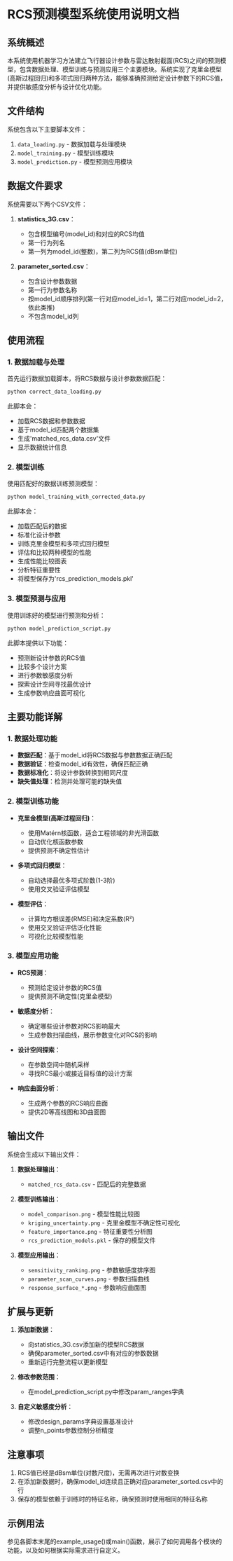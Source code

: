 # RCS预测模型系统使用说明文档

## 系统概述

本系统使用机器学习方法建立飞行器设计参数与雷达散射截面(RCS)之间的预测模型，包含数据处理、模型训练与预测应用三个主要模块。系统实现了克里金模型(高斯过程回归)和多项式回归两种方法，能够准确预测给定设计参数下的RCS值，并提供敏感度分析与设计优化功能。

## 文件结构

系统包含以下主要脚本文件：

1. `data_loading.py` - 数据加载与处理模块
2. `model_training.py` - 模型训练模块
3. `model_prediction.py` - 模型预测应用模块

## 数据文件要求

系统需要以下两个CSV文件：

1. **statistics_3G.csv**：
   - 包含模型编号(model_id)和对应的RCS均值
   - 第一行为列名
   - 第一列为model_id(整数)，第二列为RCS值(dBsm单位)

2. **parameter_sorted.csv**：
   - 包含设计参数数据
   - 第一行为参数名称
   - 按model_id顺序排列(第一行对应model_id=1，第二行对应model_id=2，依此类推)
   - 不包含model_id列

## 使用流程

### 1. 数据加载与处理

首先运行数据加载脚本，将RCS数据与设计参数数据匹配：

```bash
python correct_data_loading.py
```

此脚本会：
- 加载RCS数据和参数数据
- 基于model_id匹配两个数据集
- 生成'matched_rcs_data.csv'文件
- 显示数据统计信息

### 2. 模型训练

使用匹配好的数据训练预测模型：

```bash
python model_training_with_corrected_data.py
```

此脚本会：
- 加载匹配后的数据
- 标准化设计参数
- 训练克里金模型和多项式回归模型
- 评估和比较两种模型的性能
- 生成性能比较图表
- 分析特征重要性
- 将模型保存为'rcs_prediction_models.pkl'

### 3. 模型预测与应用

使用训练好的模型进行预测和分析：

```bash
python model_prediction_script.py
```

此脚本提供以下功能：
- 预测新设计参数的RCS值
- 比较多个设计方案
- 进行参数敏感度分析
- 探索设计空间寻找最优设计
- 生成参数响应曲面可视化

## 主要功能详解

### 1. 数据处理功能

- **数据匹配**：基于model_id将RCS数据与参数数据正确匹配
- **数据验证**：检查model_id有效性，确保匹配正确
- **数据标准化**：将设计参数转换到相同尺度
- **缺失值处理**：检测并处理可能的缺失值

### 2. 模型训练功能

- **克里金模型(高斯过程回归)**：
  - 使用Matérn核函数，适合工程领域的非光滑函数
  - 自动优化核函数参数
  - 提供预测不确定性估计

- **多项式回归模型**：
  - 自动选择最优多项式阶数(1-3阶)
  - 使用交叉验证评估模型

- **模型评估**：
  - 计算均方根误差(RMSE)和决定系数(R²)
  - 使用交叉验证评估泛化性能
  - 可视化比较模型性能

### 3. 模型应用功能

- **RCS预测**：
  - 预测给定设计参数的RCS值
  - 提供预测不确定性(克里金模型)

- **敏感度分析**：
  - 确定哪些设计参数对RCS影响最大
  - 生成参数扫描曲线，展示参数变化对RCS的影响

- **设计空间探索**：
  - 在参数空间中随机采样
  - 寻找RCS最小或接近目标值的设计方案

- **响应曲面分析**：
  - 生成两个参数的RCS响应曲面
  - 提供2D等高线图和3D曲面图

## 输出文件

系统会生成以下输出文件：

1. **数据处理输出**：
   - `matched_rcs_data.csv` - 匹配后的完整数据

2. **模型训练输出**：
   - `model_comparison.png` - 模型性能比较图
   - `kriging_uncertainty.png` - 克里金模型不确定性可视化
   - `feature_importance.png` - 特征重要性分析图
   - `rcs_prediction_models.pkl` - 保存的模型文件

3. **模型应用输出**：
   - `sensitivity_ranking.png` - 参数敏感度排序图
   - `parameter_scan_curves.png` - 参数扫描曲线
   - `response_surface_*.png` - 参数响应曲面图

## 扩展与更新

1. **添加新数据**：
   - 向statistics_3G.csv添加新的模型RCS数据
   - 确保parameter_sorted.csv中有对应的参数数据
   - 重新运行完整流程以更新模型

2. **修改参数范围**：
   - 在model_prediction_script.py中修改param_ranges字典

3. **自定义敏感度分析**：
   - 修改design_params字典设置基准设计
   - 调整n_points参数控制分析精度

## 注意事项

1. RCS值已经是dBsm单位(对数尺度)，无需再次进行对数变换
2. 在添加新数据时，确保model_id连续且正确对应parameter_sorted.csv中的行
3. 保存的模型依赖于训练时的特征名称，确保预测时使用相同的特征名称

## 示例用法

参见各脚本末尾的example_usage()或main()函数，展示了如何调用各个模块的功能，以及如何根据实际需求进行自定义。